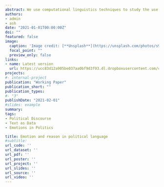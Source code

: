 ```yaml
---
abstract: We use computational linguistics techniques to study the use of emotion and reason in political discourse. Our new measure of emotionality in language combines lexicons for affective and cognitive processes, as well as word embeddings, to construct a dimension in language space between emotion and reason. After validating the method against human annotations, we apply it to scale 6 million speeches in the U.S. Congressional Record for the years 1858 through 2014. Intuitively, emotionality spikes during time of war and is highest for patriotism-related topics. In the time series, emotionality was relatively low and stable in the earlier years but increased significantly starting in the late 1970s. Comparing Members of Congress to their colleagues, we find that emotionality is higher for Democrats, for women, for ethnic/religious minorities, and for those with relatively extreme policy preferences (either left-wing or right-wing) as measured by roll call votes.
authors:
- admin
- ash
date: "2021-01-01T00:00:00Z"
doi: ""
featured: false
image:
  caption: 'Image credit: [**Unsplash**](https://unsplash.com/photos/s9CC2SKySJM)'
  focal_point: ""
  preview_only: false
links:
- name: Latest version
  url: https://ucc83d12a905be037aa0bf9d3f93.dl.dropboxusercontent.com/cd/0/inline2/BIfobBk4LQTvngcSLSDMiao59LEStFDfizFdjgEtmIqhI8sk1a1hsqS4GviJSV_qFxFZ_DBQjUWEX7EWv9RqcLHf3A7rRJQhzpoqaFzZ-BbpnqqEgWHrltWmroAe53W-65IjTwS13HBdZEX96EVUe98-nfYXUDuTgp87bJaKOXuYaZveLBO_TtE5wxnT6HyQ55soBb-oxGFSkPX1tPq2a22LOPOZiBcvTXsKkpgD1Nviw4aQRc8UsvOHGix5wpbkzxeHXo_m3lY9TmfC0sDIExGfz96mTctPV4fsM5vKEyb6XOa3KQz7g4LKt40rGp_TQPK3pAGVscOr3jX76PCxbOsLiYhLE3mc4fAo9Eb41rUsYA/file
projects:
#- internal-project
publication: "Working Paper"
publication_short: ""
publication_types:
#- "3"
publishDate: "2021-02-01"
#slides: example
summary: 
tags: 
- Political Discourse
- Text as Data
- Emotions in Politics

title: Emotion and reason in political language
#subtitle: 
url_code: ''
url_dataset: ''
url_pdf: ''
url_poster: ''
url_project: ''
url_slides: ''
url_source: ''
url_video: ''
---
```



